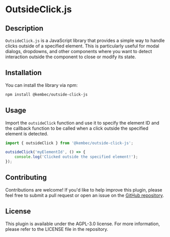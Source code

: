 # OutsideClick.js

## Description

`OutsideClick.js` is a JavaScript library that provides a simple way to handle clicks outside of a specified element. This is particularly useful for modal dialogs, dropdowns, and other components where you want to detect interaction outside the component to close or modify its state.

## Installation

You can install the library via npm:

```bash
npm install @kembec/outside-click-js
```

## Usage

Import the `outsideClick` function and use it to specify the element ID and the callback function to be called when a click outside the specified element is detected.

```javascript
import { outsideClick } from '@kembec/outside-click-js';

outsideClick('myElementId', () => {
    console.log('Clicked outside the specified element!');
});
```


## Contributing

Contributions are welcome! If you'd like to help improve this plugin, please feel free to submit a pull request or open an issue on the [GitHub repository](https://github.com/Kembec/OusideClick.js.git).

## License

This plugin is available under the AGPL-3.0 license. For more information, please refer to the LICENSE file in the repository.
